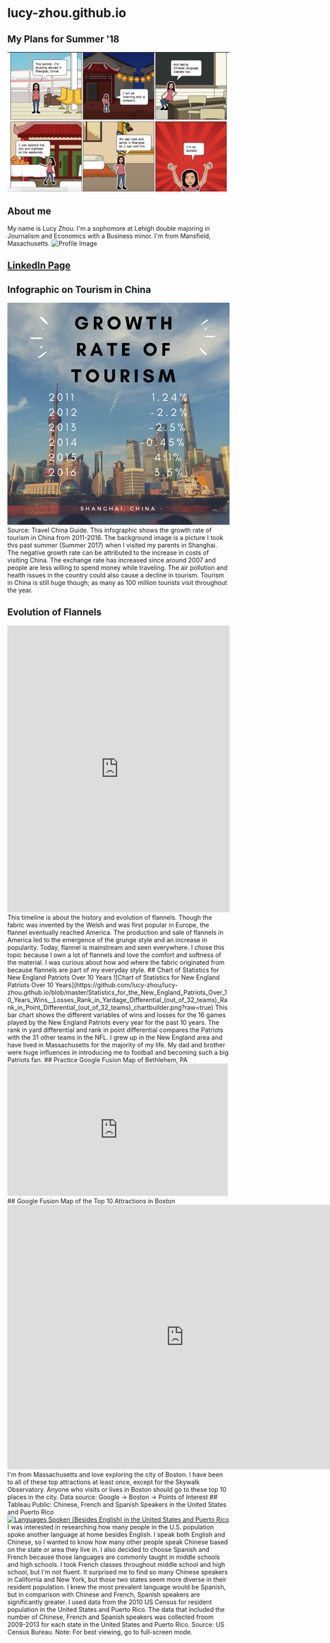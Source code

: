 # lucy-zhou.github.io
## My Plans for Summer '18
![My Plans for This Summer](https://raw.githubusercontent.com/lucy-zhou/lucy-zhou.github.io/master/Screen%20Shot%202018-03-05%20at%203.47.38%20PM.png)
## About me
My name is Lucy Zhou. I'm a sophomore at Lehigh double majoring in Journalism and Economics with a Business minor. I'm from Mansfield, Masachusetts. 
![Profile Image](https://scontent.fagc2-1.fna.fbcdn.net/v/t1.0-9/19225080_10213821136470997_917504149604664324_n.jpg?oh=f27fe005ed8ff39a02a46e3b80040099&oe=5B26B2D0)
## [LinkedIn Page](https://www.linkedin.com/in/lucy-zhou-70434b14a/)
## Infographic on Tourism in China
![Tourism in China Infographic](https://github.com/lucy-zhou/lucy-zhou.github.io/blob/master/Shanghai.png?raw=true)
Source: Travel China Guide. This infographic shows the growth rate of tourism in China from 2011-2016. The background image is a picture I took this past summer (Summer 2017) when I visited my parents in Shanghai. The negative growth rate can be attributed to the increase in costs of visiting China. The exchange rate has increased since around 2007 and people are less willing to spend money while traveling. The air pollution and health issues in the country could also cause a decline in tourism. Tourism in China is still huge though; as many as 100 million tourists visit throughout the year.
## Evolution of Flannels
<iframe src='https://cdn.knightlab.com/libs/timeline3/latest/embed/index.html?source=1XzO2EOpuZR4QA8wu_DGVu_wrTyU4FA0Ji-DwoKfFlX0&font=Default&lang=en&initial_zoom=2&height=650' width='100%' height='650' webkitallowfullscreen mozallowfullscreen allowfullscreen frameborder='0'></iframe>
This timeline is about the history and evolution of flannels. Though the fabric was invented by the Welsh and was first popular in Europe, the flannel eventually reached America. The production and sale of flannels in America led to the emergence of the grunge style and an increase in popularity. Today, flannel is mainstream and seen everywhere. I chose this topic because I own a lot of flannels and love the comfort and softness of the material. I was curious about how and where the fabric originated from because flannels are part of my everyday style.
## Chart of Statistics for New England Patriots Over 10 Years
![Chart of Statistics for New England Patriots Over 10 Years](https://github.com/lucy-zhou/lucy-zhou.github.io/blob/master/Statistics_for_the_New_England_Patriots_Over_10_Years_Wins__Losses_Rank_in_Yardage_Differential_(out_of_32_teams)_Rank_in_Point_Differential_(out_of_32_teams)_chartbuilder.png?raw=true)
This bar chart shows the different variables of wins and losses for the 16 games played by the New England Patriots every year for the past 10 years. The rank in yard differential and rank in point differential compares the Patriots with the 31 other teams in the NFL. I grew up in the New England area and have lived in Massachusetts for the majority of my life. My dad and brother were huge influences in introducing me to football and becoming such a big Patriots fan.
## Practice Google Fusion Map of Bethlehem, PA
<iframe width="500" height="300" scrolling="no" frameborder="no" src="https://fusiontables.google.com/embedviz?q=select+col0+from+1m_YxZz3IL--cXTNnJY4L0Vrnr9wc_5263VAKioHZ&amp;viz=MAP&amp;h=false&amp;lat=40.61064947868497&amp;lng=-75.37099692006838&amp;t=1&amp;z=14&amp;l=col0&amp;y=2&amp;tmplt=3&amp;hml=ONE_COL_LAT_LNG"></iframe>
## Google Fusion Map of the Top 10 Attractions in Boston
<iframe width="800" height="600" scrolling="no" frameborder="no" src="https://fusiontables.google.com/embedviz?q=select+col0+from+1xvo-GH7KRdyjEOdUrm0gMpBRP8Y8tz0p0p72lBs_&amp;viz=MAP&amp;h=false&amp;lat=42.39282688149705&amp;lng=-71.07404134999996&amp;t=1&amp;z=10&amp;l=col0&amp;y=2&amp;tmplt=3&amp;hml=ONE_COL_LAT_LNG"></iframe>
I'm from Massachusetts and love exploring the city of Boston. I have been to all of these top attractions at least once, except for the Skywalk Observatory. Anyone who visits or lives in Boston should go to these top 10 places in the city. Data source: Google -> Boston -> Points of Interest
## Tableau Public: Chinese, French and Spanish Speakers in the United States and Puerto Rico
<div class='tableauPlaceholder' id='viz1520883080375' style='position: relative'><noscript><a href='#'><img alt='Languages Spoken (Besides English) in the United States and Puerto Rico ' src='https:&#47;&#47;public.tableau.com&#47;static&#47;images&#47;GG&#47;GG6H53BKT&#47;1_rss.png' style='border: none' /></a></noscript><object class='tableauViz'  style='display:none;'><param name='host_url'value='https%3A%2F%2Fpublic.tableau.com%2F' /> <param name='embed_code_version' value='3' /> <param name='path' value='shared&#47;GG6H53BKT' /> <param name='toolbar' value='yes'/<paramname='static_image'value='https:&#47;&#47;public.tableau.com&#47;static&#47;images&#47;GG&#47;GG6H53BKT&#47;1.png' /> <param name='animate_transition' value='yes' /><param name='display_static_image' value='yes' /><param name='display_spinner' value='yes' /><param name='display_overlay' value='yes' /><param name='display_count' value='yes' /><param name='filter' value='publish=yes' /></object></div><script type='text/javascript'>var divElement = document.getElementById('viz1520883080375');var vizElement = divElement.getElementsByTagName('object')[0];                    vizElement.style.width='100%';vizElement.style.height=(divElement.offsetWidth*0.75)+'px';var scriptElement = document.createElement('script');scriptElement.src = 'https://public.tableau.com/javascripts/api/viz_v1.js';                    vizElement.parentNode.insertBefore(scriptElement, vizElement);</script>
I was interested in researching how many people in the U.S. population spoke another language at home besides English. I speak both English and Chinese, so I wanted to know how many other people speak Chinese based on the state or area they live in. I also decided to choose Spanish and French because those languages are commonly taught in middle schools and high schools. I took French classes throughout middle school and high school, but I'm not fluent. It surprised me to find so many Chinese speakers in California and New York, but those two states seem more diverse in their resident population. I knew the most prevalent language would be Spanish, but in comparison with Chinese and French, Spanish speakers are significantly greater. I used data from the 2010 US Census for resident population in the United States and Puerto Rico. The data that included the number of Chinese, French and Spanish speakers was collected froom 2009-2013 for each state in the United States and Puerto Rico. Source: US Census Bureau. Note: For best viewing, go to full-screen mode.
